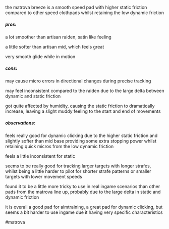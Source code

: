 
the matrova breeze is a smooth speed pad with higher static friction compared to other speed clothpads whilst retaining the low dynamic friction


##### pros:
a lot smoother than artisan raiden, satin like feeling

a little softer than artisan mid, which feels great

very smooth glide while in motion


##### cons:
may cause micro errors in directional changes during precise tracking

may feel inconsistent compared to the raiden due to the large delta between dynamic and static friction

got quite affected by humidity, causing the static friction to dramatically increase, leaving a slight muddy feeling to the start and end of movements


##### observations:
feels really good for dynamic clicking due to the higher static friction and slightly softer than mid base providing some extra stopping power whilst retaining quick micros from the low dynamic friction

feels a little inconsistent for static

seems to be really good for tracking larger targets with longer strafes, whilst being a little harder to pilot for shorter strafe patterns or smaller targets with lower movement speeds

found it to be a little more tricky to use in real ingame scenarios than other pads from the matrova line up, probably due to the large delta in static and dynamic friction

it is overall a good pad for aimtraining, a great pad for dynamic clicking, but seems a bit harder to use ingame due it having very specific characteristics 





#matrova
